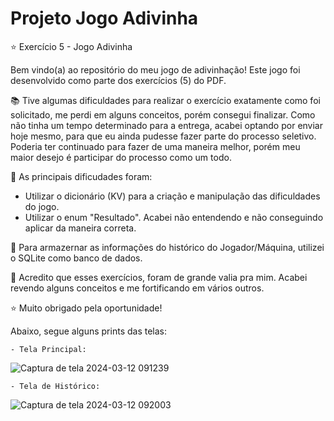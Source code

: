 <h1>Projeto Jogo Adivinha</h1>

⭐ Exercício 5 - Jogo Adivinha

Bem vindo(a) ao repositório do meu jogo de adivinhação! Este jogo foi desenvolvido como parte dos exercícios (5) do PDF.

📚 Tive algumas dificuldades para realizar o exercício exatamente como foi solicitado, me perdi em alguns conceitos, porém consegui finalizar. Como não tinha um tempo determinado para a entrega, acabei optando por enviar hoje mesmo, para que eu ainda pudesse fazer parte do processo seletivo. 
Poderia ter continuado para fazer de uma maneira melhor, porém meu maior desejo é participar do processo como um todo.

🔷 As principais dificudades foram: 
<br>

- Utilizar o dicionário (KV) para a criação e manipulação das dificuldades do jogo.
- Utilizar o enum "Resultado". Acabei não entendendo e não conseguindo aplicar da maneira correta.

🔷 Para armazernar as informações do histórico do Jogador/Máquina, utilizei o SQLite como banco de dados.
<br>

🌱 Acredito que esses exercícios, foram de grande valia pra mim. Acabei revendo alguns conceitos e me fortificando em vários outros. 

⭐ Muito obrigado pela oportunidade! 

Abaixo, segue alguns prints das telas: 

    - Tela Principal: 

![Captura de tela 2024-03-12 091239](https://github.com/Fehmauri/JogoAdivinha/assets/109230539/c225d701-9b06-429e-a04f-168796435e8a)


    - Tela de Histórico: 

![Captura de tela 2024-03-12 092003](https://github.com/Fehmauri/JogoAdivinha/assets/109230539/a39b872f-4e4d-4a2f-8c0b-047dd7ab2dfc)


